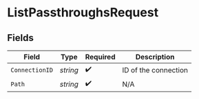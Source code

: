 # ListPassthroughsRequest


## Fields

| Field                | Type                 | Required             | Description          |
| -------------------- | -------------------- | -------------------- | -------------------- |
| `ConnectionID`       | *string*             | :heavy_check_mark:   | ID of the connection |
| `Path`               | *string*             | :heavy_check_mark:   | N/A                  |